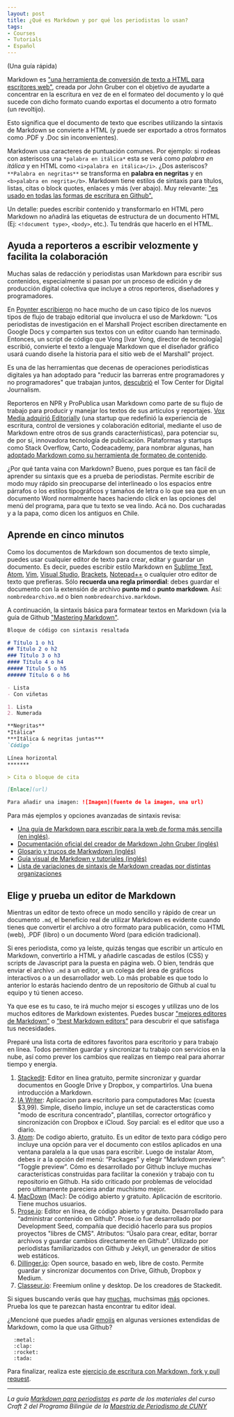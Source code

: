 ```yaml
---
layout: post
title: ¿Qué es Markdown y por qué los periodistas lo usan?
tags:
- Courses
- Tutorials
- Español
---
```


<style> #banner {
	background-image: url(assets/images/markdownpreviewinatom.png);
}
</style>

(Una guía rápida)

Markdown es ["una herramienta de conversión de texto a HTML para escritores web"](http://daringfireball.net/projects/markdown/), creada por John Gruber con el objetivo de ayudarte a concentrar en la escritura en vez de en el formateo del documento y lo qué sucede con dicho formato cuando exportas el documento a otro formato (un revoltijo).

Esto significa que el documento de texto que escribes utilizando la sintaxis de Markdown se convierte a HTML (y puede ser exportado a otros formatos como .PDF y .Doc sin inconvenientes).

Markdown usa caracteres de puntuación comunes. Por ejemplo: si rodeas con asteriscos una `*palabra en itálica*` esta se verá como *palabra en itálica* y en HTML como `<i>palabra en itálica</i>`. ¿Dos asteriscos? `**Palabra en negritas**` se transforma en **palabra en negritas** y en `<b>palabra en negrita</b>`. Markdown tiene estilos de sintaxis para títulos, listas, citas o block quotes, enlaces y más (ver abajo). Muy relevante: ["es usado en todas las formas de escritura en Github".](https://guides.github.com/features/mastering-markdown/)

Un detalle: puedes escribir contenido y transformarlo en HTML pero Markdown no añadirá las etiquetas de estructura de un documento HTML (Ej: `<!document type>`, `<body>`, etc.). Tu tendrás que hacerlo en el HTML.

## Ayuda a reporteros a escribir velozmente y facilita la colaboración

Muchas salas de redacción y periodistas usan Markdown para escribir sus contenidos, especialmente si pasan por un proceso de edición y de producción digital colectiva que incluye a otros reporteros, diseñadores y programadores.

En [Poynter escribieron](https://www.poynter.org/2015/keeping-up-with-the-times-free-tech-for-nonprofit-newsrooms/384231/) no hace mucho de un caso típico de los nuevos tipos de flujo de trabajo editorial que involucra el uso de Markdown: "Los periodistas de investigación en el Marshall Project escriben directamente en Google Docs y comparten sus textos con un editor cuando han terminado. Entonces, un script de código que Vong [Ivar Vong, director de tecnología] escribió, convierte el texto a lenguaje Markdown que el diseñador gráfico usará cuando diseñe la historia para el sitio web de el Marshall" project.

Es una de las herramientas que decenas de operaciones periodisticas digitales ya han adoptado para "reducir las barreras entre programadores y no programadores" que trabajan juntos, [descubrió](http://towcenter.org/reducing-barriers-between-programmers-and-non-programmers-in-the-newsroom/) el Tow Center for Digital Journalism.

Reporteros en NPR y ProPublica usan Markdown como parte de su flujo de trabajo para producir y manejar los textos de sus artículos y reportajes. [Vox Media adquirió Editorially](http://stet.editorially.com/articles/editorially-joins-vox-media/) (una startup que redefinió la experiencia de escritura, control de versiones y colaboración editorial, mediante el uso de Markdown entre otros de sus grands caracterñisticas), para potenciar su, de por sí, innovadora tecnología de publicación. Plataformas y startups como Stack Overflow, Carto, Codeacademy, para nombrar algunas, han [adoptado Markdown como su herramienta de formateo de contenido](https://carto.com/blog/why-we-use-markdow).

¿Por qué tanta vaina con Markdown? Bueno, pues porque es tan fácil de aprender su sintaxis que es a prueba de periodistas. Permite escribir de modo muy rápido sin preocuparse del interlineado o los espacios entre párrafos o los estilos tipográficos y tamaños de letra o lo que sea que en un documento Word normalmente haces haciendo click en las opciones del menú del programa, para que tu texto se vea lindo. Acá no. Dos cucharadas y a la papa, como dicen los antiguos en Chile.

## Aprende en cinco minutos

Como los documentos de Markdown son documentos de texto simple, puedes usar cualquier editor de texto para crear, editar y guardar un documento. Es decir, puedes escribir estilo Markdown en [Sublime Text](https://www.sublimetext.com/), [Atom](www.atom.io), [Vim](http://www.vim.org/), [Visual Studio](https://code.visualstudio.com/docs), [Brackets](http://brackets.io/), [Notepad++](https://notepad-plus-plus.org/) o cualquier otro editor de texto que prefieras. Sólo **recuerda una regla primordial**: debes guardar el documento con la extensión de archivo **punto md** o **punto markdown**. Así: `nombredearchivo.md` o bien `nombredearchivo.markdown`.

A continuación, la sintaxis básica para formatear textos en Markdown (via la guía de Github ["Mastering Markdown"]((https://guides.github.com/features/mastering-markdown/)).


```markdown
Bloque de código con sintaxis resaltada

# Título 1 o h1
## Título 2 o h2
### Título 3 o h3
#### Título 4 o h4
##### Título 5 o h5
###### Título 6 o h6

- Lista
- Con viñetas

1. Lista
2. Numerada

**Negritas**
*Itálica*
***Itálica & negritas juntas***
`Código`

Línea horizontal
*******

> Cita o bloque de cita

[Enlace](url)

Para añadir una imagen: ![Imagen](fuente de la imagen, una url)

```

Para más ejemplos y opciones avanzadas de sintaxis revisa:
- [Una guía de Markdown para escribir para la web de forma más sencilla (en inglés)](https://scotch.io/bar-talk/a-guide-to-markdown-for-simpler-web-writing
).
- [Documentación oficial del creador de Markdown John Gruber (inglés)](https://daringfireball.net/projects/markdown/)
- [Glosario y trucos de Markwdown (inglés)](https://github.com/adam-p/markdown-here/wiki/Markdown-Cheatsheet)
- [Guía visual de Markdown y tutoriales (inglés)](http://commonmark.org/help/)
- [Lista de variaciones de sintaxis de Markdown creadas por distintas organizaciones](https://github.com/jgm/CommonMark/wiki/Markdown-Flavors)

## Elige y prueba un editor de Markdown

Mientras un editor de texto ofrece un modo sencillo y rápido de crear un documento `.md`, el beneficio real de utilizar Markdown es evidente cuando tienes que convertir el archivo a otro formato para publicación, como HTML (web), .PDF (libro) o un documento Word (para edición tradicional).

Si eres periodista, como ya leíste, quizás tengas que escribir un artículo en Markdown, convertirlo a HTML y añadirle cascadas de estilos (CSS) y scripts de Javascript para la puesta en página web. O bien, tendrás que enviar el archivo `.md` a un editor, a un colega del área de gráficos interactivos o a un desarrollador web. Lo más probable es que todo lo anterior lo estarás haciendo dentro de un repositorio de Github al cual tu equipo y tú tienen acceso.

Ya que ese es tu caso, te irá mucho mejor si escoges y utilizas uno de los muchos editores de Markdown existentes. Puedes buscar ["mejores editores de Markdown"](https://www.google.com/search?q=mejor+editor+de+markdown&ie=utf-8&oe=utf-8&client=firefox-b-ab) o [“best Markdown editors”](https://www.google.com/search?num=50&client=firefox-b-ab&q=%22best+markdown+editors%22&oq=%22best+markdown+editors%22&gs_l=serp.3..0l2j0i22i30k1l8.6222.10539.0.10858.7.7.0.0.0.0.79.391.6.6.0.foo%2Cewh%3D0%2Cnso-enksa%3D0%2Cnso-enfk%3D1%2Cnso-usnt%3D1%2Cnso-qnt-npqp%3D0-2%2Cnso-qnt-npdq%3D0-5%2Cnso-qnt-npt%3D0-13%2Cnso-qnt-ndc%3D300%2Ccspa-dspm-nm-mnp%3D0-065%2Ccspa-dspm-nm-mxp%3D0-1625%2Cnso-unt-npqp%3D0-2%2Cnso-unt-npdq%3D0-35%2Cnso-unt-npt%3D0-1%2Cnso-unt-ndc%3D300%2Ccspa-uipm-nm-mnp%3D0-0125%2Ccspa-uipm-nm-mxp%3D0-0875%2Ccfro%3D1%2Cewh%3D0%2Cnso-enksa%3D0%2Cnso-enfk%3D0...0...1.1.64.serp..1.6.390...0i67k1j0i7i30k1j0i13k1j0i30k1.4y9J40xDMGw) para descubrir el que satisfaga tus necesidades.

Preparé una lista corta de editores favoritos para escritorio y para trabajo en línea. Todos permiten guardar y sincronizar tu trabajo con servicios en la nube, así como prever los cambios que realizas en tiempo real para ahorrar tiempo y energía.

1. [Stackedit](https://stackedit.io): Editor en línea gratuito, permite sincronizar y guardar documentos en Google Drive y Dropbox, y compartirlos. Una buena introducción a Markdown.
2. [IA Writer](https://ia.net/writer/): Aplicacion para escritorio para computadores Mac (cuesta $3,99). Simple, diseño limpio, incluye un set de caractersticas como "modo de escritura concentrado", plantillas, corrector ortográfico y sincronización con Dropbox e iCloud. Soy parcial: es el editor que uso a diario.
3. [Atom](www.atom.io): De codigo abierto, gratuito. Es un editor de texto para código pero incluye una opción para ver el documento con estilos aplicados en una ventana paralela a la que usas para escribir. Luego de instalar Atom, debes ir a la opción del menú: “Packages” y elegir “Markdown preview”: “Toggle preview”. Cómo es desarrollado por Github incluye muchas características construidas para facilitar la conexión y trabajo con tu repositorio en Github. Ha sido criticado por problemas de velocidad pero ultimamente pareciera andar muchísmo mejor.
4. [MacDown](http://macdown.uranusjr.com/) (Mac): De código abierto y gratuito. Aplicación de escritorio. Tiene muchos usuarios.
5. [Prose.io](http://prose.io/): Editor en línea, de código abierto y gratuito. Desarrollado para “administrar contenido en Github”. Prose.io fue desarrollado por Development Seed, compañía que decidió hacerlo para sus propios proyectos "libres de CMS". Atributos: “Úsalo para crear, editar, borrar archivos y guardar cambios directamente en Github”. Utilizado por periodistas familiarizados con Github y Jekyll, un generador de sitios web estáticos.
6. [Dillinger.io](http://dillinger.io/): Open source, basado en web, libre de costo. Permite guardar y sincronizar documentos con Drive, Github, Dropbox y Medium.
7. [Classeur.io](http://classeur.io/): Freemium online y desktop. De los creadores de Stackedit.

Si sigues buscando verás que hay [muchas](https://www.slant.co/topics/899/~best-markdown-editor-for-os-x), muchsimas [más](https://speckyboy.com/markdown-tools-editors/) opciones. Prueba los que te parezcan hasta encontrar tu editor ideal.

¿Mencioné que puedes añadir [emojis](http://www.webpagefx.com/tools/emoji-cheat-sheet/) en algunas versiones extendidas de Markdown, como la que usa Github?

```
  :metal:
  :clap:
  :rocket:
  :tada:
 ```

Para finalizar, realiza este [ejercicio de escritura con Markdown, fork y pull request](https://github.com/craft2es/markdownparaperiodistas/ejercicio_markdown_pullrequest.md).

---
*La guía [Markdown para periodistas](https://github.com/craft2es/markdownparaperiodistas) es parte de los materiales del curso Craft 2 del Programa Bilingüe de la [Maestría de Periodismo de CUNY](https://www.journalism.cuny.edu/academics/subject-concentrations/spanish-language-journalism/)*

 [//]: # (Así es como escribes comentarios en tu Markdown para que no se vean en tu página web HTML.)

